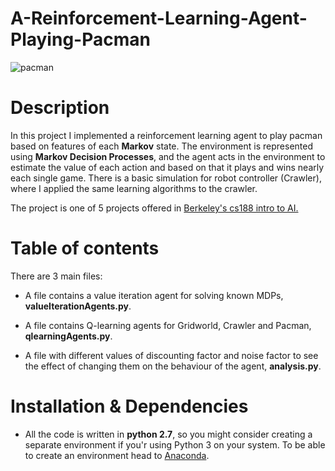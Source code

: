 # A-Reinforcement-Learning-Agent-Playing-Pacman

![pacman](https://user-images.githubusercontent.com/19307995/36691106-ee85eb2c-1b3c-11e8-886f-462adba3231c.png)


# Description
In this project I implemented a reinforcement learning agent to play pacman based on features of each **Markov** state. The environment is 
represented using **Markov Decision Processes**, and the agent acts in the environment to estimate the value of each action and based on 
that it plays and wins nearly each single game. There is a basic simulation for robot controller (Crawler), where I applied the same learning algorithms to the crawler.


The project is one of 5 projects offered in [Berkeley's cs188 intro to AI.](http://ai.berkeley.edu/home.html)


# Table of contents

There are 3 main files:

+ A file contains a value iteration agent for solving known MDPs, **valueIterationAgents.py**.

+ A file contains Q-learning agents for Gridworld, Crawler and Pacman, **qlearningAgents.py**.

+ A file with different values of discounting factor and noise factor to see the effect of changing them on the behaviour of the agent,   **analysis.py**.


# Installation & Dependencies
+ All the code is written in **python 2.7**, so you might consider creating a separate environment if you'r using Python 3 on your system. To be able to create an environment head to [Anaconda](https://anaconda.org/).
